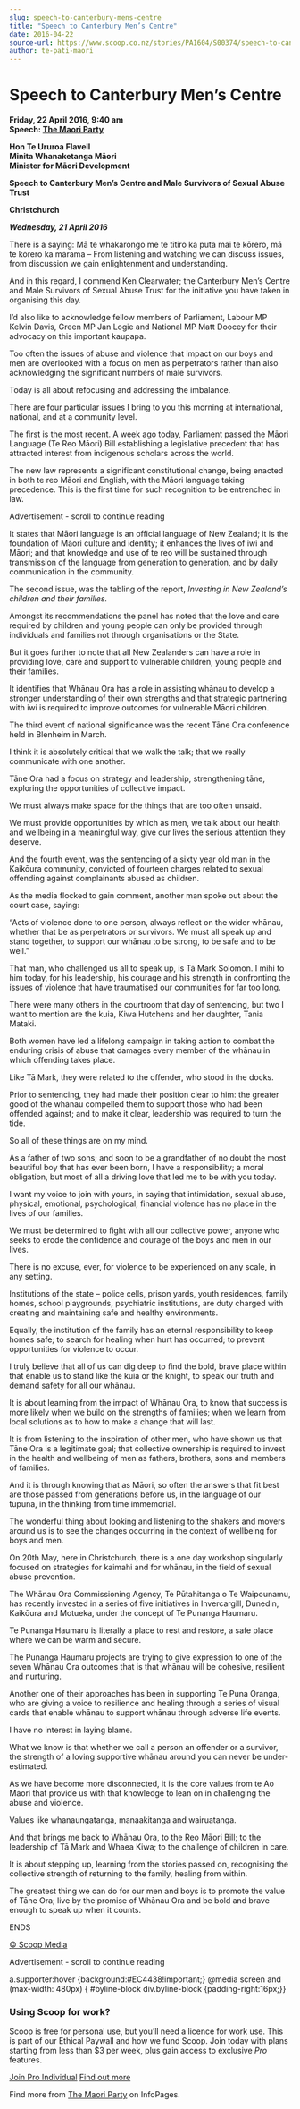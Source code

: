 ```yaml
---
slug: speech-to-canterbury-mens-centre
title: "Speech to Canterbury Men’s Centre"
date: 2016-04-22
source-url: https://www.scoop.co.nz/stories/PA1604/S00374/speech-to-canterbury-mens-centre.htm
author: te-pati-maori
---
```

Speech to Canterbury Men’s Centre
=================================

**Friday, 22 April 2016, 9:40 am**  
**Speech: [The Maori Party](https://info.scoop.co.nz/The_Maori_Party)**

**Hon Te Ururoa Flavell**  
**Minita Whanaketanga Māori**  
**Minister for Māori Development**

**Speech to Canterbury Men’s Centre and Male Survivors of Sexual Abuse Trust**

**Christchurch**

**_Wednesday, 21 April 2016_**

There is a saying: Mā te whakarongo me te titiro ka puta mai te kōrero, mā te kōrero ka mārama – From listening and watching we can discuss issues, from discussion we gain enlightenment and understanding.

And in this regard, I commend Ken Clearwater; the Canterbury Men’s Centre and Male Survivors of Sexual Abuse Trust for the initiative you have taken in organising this day.

I’d also like to acknowledge fellow members of Parliament, Labour MP Kelvin Davis, Green MP Jan Logie and National MP Matt Doocey for their advocacy on this important kaupapa.

Too often the issues of abuse and violence that impact on our boys and men are overlooked with a focus on men as perpetrators rather than also acknowledging the significant numbers of male survivors.

Today is all about refocusing and addressing the imbalance.

There are four particular issues I bring to you this morning at international, national, and at a community level.

The first is the most recent. A week ago today, Parliament passed the Māori Language (Te Reo Māori) Bill establishing a legislative precedent that has attracted interest from indigenous scholars across the world.

The new law represents a significant constitutional change, being enacted in both te reo Māori and English, with the Māori language taking precedence. This is the first time for such recognition to be entrenched in law.

Advertisement - scroll to continue reading





It states that Māori language is an official language of New Zealand; it is the foundation of Māori culture and identity; it enhances the lives of iwi and Māori; and that knowledge and use of te reo will be sustained through transmission of the language from generation to generation, and by daily communication in the community.

The second issue, was the tabling of the report, _Investing in New Zealand’s children and their families._

Amongst its recommendations the panel has noted that the love and care required by children and young people can only be provided through individuals and families not through organisations or the State.

But it goes further to note that all New Zealanders can have a role in providing love, care and support to vulnerable children, young people and their families.

It identifies that Whānau Ora has a role in assisting whānau to develop a stronger understanding of their own strengths and that strategic partnering with iwi is required to improve outcomes for vulnerable Māori children.

The third event of national significance was the recent Tāne Ora conference held in Blenheim in March.

I think it is absolutely critical that we walk the talk; that we really communicate with one another.

Tāne Ora had a focus on strategy and leadership, strengthening tāne, exploring the opportunities of collective impact.

We must always make space for the things that are too often unsaid.

We must provide opportunities by which as men, we talk about our health and wellbeing in a meaningful way, give our lives the serious attention they deserve.

And the fourth event, was the sentencing of a sixty year old man in the Kaikōura community, convicted of fourteen charges related to sexual offending against complainants abused as children.

As the media flocked to gain comment, another man spoke out about the court case, saying:

“Acts of violence done to one person, always reflect on the wider whānau, whether that be as perpetrators or survivors. We must all speak up and stand together, to support our whānau to be strong, to be safe and to be well.”

That man, who challenged us all to speak up, is Tā Mark Solomon. I mihi to him today, for his leadership, his courage and his strength in confronting the issues of violence that have traumatised our communities for far too long.

There were many others in the courtroom that day of sentencing, but two I want to mention are the kuia, Kiwa Hutchens and her daughter, Tania Mataki.

Both women have led a lifelong campaign in taking action to combat the enduring crisis of abuse that damages every member of the whānau in which offending takes place.

Like Tā Mark, they were related to the offender, who stood in the docks.

Prior to sentencing, they had made their position clear to him: the greater good of the whānau compelled them to support those who had been offended against; and to make it clear, leadership was required to turn the tide.

So all of these things are on my mind.

As a father of two sons; and soon to be a grandfather of no doubt the most beautiful boy that has ever been born, I have a responsibility; a moral obligation, but most of all a driving love that led me to be with you today.

I want my voice to join with yours, in saying that intimidation, sexual abuse, physical, emotional, psychological, financial violence has no place in the lives of our families.

We must be determined to fight with all our collective power, anyone who seeks to erode the confidence and courage of the boys and men in our lives.

There is no excuse, ever, for violence to be experienced on any scale, in any setting.

Institutions of the state – police cells, prison yards, youth residences, family homes, school playgrounds, psychiatric institutions, are duty charged with creating and maintaining safe and healthy environments.

Equally, the institution of the family has an eternal responsibility to keep homes safe; to search for healing when hurt has occurred; to prevent opportunities for violence to occur.

I truly believe that all of us can dig deep to find the bold, brave place within that enable us to stand like the kuia or the knight, to speak our truth and demand safety for all our whānau.

It is about learning from the impact of Whānau Ora, to know that success is more likely when we build on the strengths of families; when we learn from local solutions as to how to make a change that will last.

It is from listening to the inspiration of other men, who have shown us that Tāne Ora is a legitimate goal; that collective ownership is required to invest in the health and wellbeing of men as fathers, brothers, sons and members of families.

And it is through knowing that as Māori, so often the answers that fit best are those passed from generations before us, in the language of our tūpuna, in the thinking from time immemorial.

The wonderful thing about looking and listening to the shakers and movers around us is to see the changes occurring in the context of wellbeing for boys and men.

On 20th May, here in Christchurch, there is a one day workshop singularly focused on strategies for kaimahi and for whānau, in the field of sexual abuse prevention.

The Whānau Ora Commissioning Agency, Te Pūtahitanga o Te Waipounamu, has recently invested in a series of five initiatives in Invercargill, Dunedin, Kaikōura and Motueka, under the concept of Te Punanga Haumaru.

Te Punanga Haumaru is literally a place to rest and restore, a safe place where we can be warm and secure.

The Punanga Haumaru projects are trying to give expression to one of the seven Whānau Ora outcomes that is that whānau will be cohesive, resilient and nurturing.

Another one of their approaches has been in supporting Te Puna Oranga, who are giving a voice to resilience and healing through a series of visual cards that enable whānau to support whānau through adverse life events.

I have no interest in laying blame.

What we know is that whether we call a person an offender or a survivor, the strength of a loving supportive whānau around you can never be under-estimated.

As we have become more disconnected, it is the core values from te Ao Māori that provide us with that knowledge to lean on in challenging the abuse and violence.

Values like whanaungatanga, manaakitanga and wairuatanga.

And that brings me back to Whānau Ora, to the Reo Māori Bill; to the leadership of Tā Mark and Whaea Kiwa; to the challenge of children in care.

It is about stepping up, learning from the stories passed on, recognising the collective strength of returning to the family, healing from within.

The greatest thing we can do for our men and boys is to promote the value of Tāne Ora; live by the promise of Whānau Ora and be bold and brave enough to speak up when it counts.

ENDS

[© Scoop Media](http://www.scoop.co.nz/about/terms.html)  

Advertisement - scroll to continue reading



a.supporter:hover {background:#EC4438!important;} @media screen and (max-width: 480px) { #byline-block div.byline-block {padding-right:16px;}}

### Using Scoop for work?

Scoop is free for personal use, but you’ll need a licence for work use. This is part of our Ethical Paywall and how we fund Scoop. Join today with plans starting from less than $3 per week, plus gain access to exclusive _Pro_ features.  
  
[Join Pro Individual](https://pro.scoop.co.nz/Individual/?from=ProIn24) [Find out more](https://pro.scoop.co.nz/using-scoop-for-work/?from=ProIn24)

Find more from [The Maori Party](https://info.scoop.co.nz/The_Maori_Party) on InfoPages.